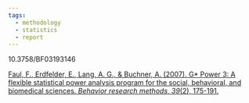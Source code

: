 ```yaml
---
tags:
  - methodology
  - statistics
  - report
---
```

10.3758/BF03193146

[Faul, F., Erdfelder, E., Lang, A. G., & Buchner, A. (2007). G* Power 3: A flexible statistical power analysis program for the social, behavioral, and biomedical sciences. _Behavior research methods_, _39_(2), 175-191.](https://link.springer.com/content/pdf/10.3758/BF03193146.pdf)